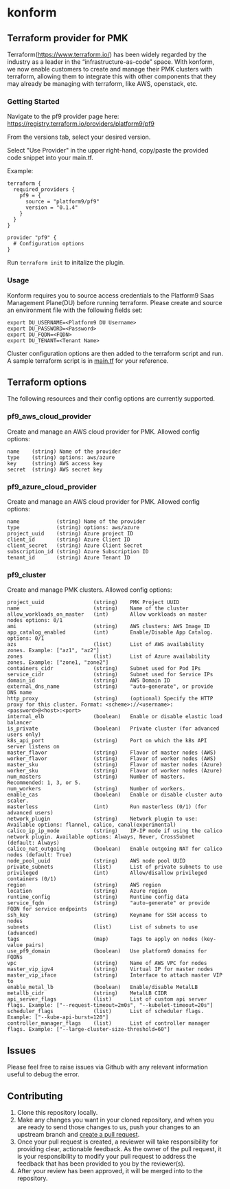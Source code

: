 # konform

## Terraform provider for PMK

Terraform(https://www.terraform.io/) has been widely regarded by the industry as a leader in the “infrastructure-as-code” space. With konform, we now enable customers to create and manage their PMK clusters with terraform, allowing them to integrate this with other components that they may already be managing with terraform, like AWS, openstack, etc.

### Getting Started

Navigate to the pf9 provider page here: https://registry.terraform.io/providers/platform9/pf9

From the versions tab, select your desired version.

Select "Use Provider" in the upper right-hand, copy/paste the provided code snippet into your main.tf.

Example:
```
terraform {
  required_providers {
    pf9 = {
      source = "platform9/pf9"
      version = "0.1.4"
    }
  }
}

provider "pf9" {
  # Configuration options
}
```

Run `terraform init` to initalize the plugin. 

### Usage

Konform requires you to source access credentials to the Platform9 Saas Management Plane(DU) before running terraform. Please create and source an environment file with the following fields set:

```shell
export DU_USERNAME=<Platform9 DU Username>
export DU_PASSWORD=<Password>
export DU_FQDN=<FQDN>
export DU_TENANT=<Tenant Name>
```

Cluster configuration options are then added to the terraform script and run. A sample terraform script is in [main.tf](https://github.com/platform9/konform/blob/master/main.tf) for your reference.

## Terraform options
The following resources and their config options are currently supported.

### pf9_aws_cloud_provider
Create and manage an AWS cloud provider for PMK. Allowed config options:
```
name    (string) Name of the provider
type    (string) options: aws/azure
key     (string) AWS access key
secret  (string) AWS secret key
```

### pf9_azure_cloud_provider
Create and manage an AWS cloud provider for PMK. Allowed config options:
```
name            (string) Name of the provider
type            (string) options: aws/azure
project_uuid    (string) Azure project ID
client_id       (string) Azure Client ID
client_secret   (string) Azure Client Secret
subscription_id (string) Azure Subscription ID
tenant_id       (string) Azure Tenant ID
```

### pf9_cluster
Create and manage PMK clusters. Allowed config options:
```
project_uuid                (string)    PMK Project UUID
name                        (string)    Name of the cluster
allow_workloads_on_master   (int)       Allow workloads on master nodes options: 0/1
ami                         (string)    AWS clusters: AWS Image ID
app_catalog_enabled         (int)       Enable/Disable App Catalog. options: 0/1
azs                         (list)      List of AWS availability zones. Example: ["az1", "az2"]
zones                       (list)      List of Azure availability zones. Example: ["zone1, "zone2"]
containers_cidr             (string)    Subnet used for Pod IPs
service_cidr                (string)    Subnet used for Service IPs
domain_id                   (string)    AWS Domain ID
external_dns_name           (string)    "auto-generate", or provide DNS name
http_proxy                  (string)    (optional) Specify the HTTP proxy for this cluster. Format: <scheme>://<username>:<password>@<host>:<port>
internal_elb                (boolean)   Enable or disable elastic load balancer
is_private                  (boolean)   Private cluster (for advanced users only)
k8s_api_port                (string)    Port on which the k8s API server listens on
master_flavor               (string)    Flavor of master nodes (AWS)
worker_flavor               (string)    Flavor of worker nodes (AWS)
master_sku                  (string)    Flavor of master nodes (Azure)
worker_sku                  (string)    Flavor of worker nodes (Azure)
num_masters                 (string)    Number of masters. Recommended: 1, 3, or 5.
num_workers                 (string)    Number of workers.
enable_cas                  (boolean)   Enable or disable cluster auto scaler.
masterless                  (int)       Run masterless (0/1) (for advanced users)    
network_plugin              (string)    Network plugin to use: Available options: flannel, calico, canal(experimental)
calico_ip_ip_mode           (string)    IP-IP mode if using the calico network plugin. Available options: Always, Never, CrossSubnet (default: Always)
calico_nat_outgoing         (boolean)   Enable outgoing NAT for calico nodes (default: True)
node_pool_uuid              (string)    AWS node pool UUID
private_subnets             (list)      List of private subnets to use
privileged                  (int)       Allow/disallow privileged containers (0/1)    
region                      (string)    AWS region
location                    (string)    Azure region
runtime_config              (string)    Runtime config data
service_fqdn                (string)    "auto-generate" or provide FQDN for service endpoints
ssh_key                     (string)    Keyname for SSH access to nodes
subnets                     (list)      List of subnets to use (advanced)
tags                        (map)       Tags to apply on nodes (key-value pairs)
use_pf9_domain              (boolean)   Use platform9 domains for FQDNs
vpc                         (string)    Name of AWS VPC for nodes
master_vip_ipv4             (string)    Virtual IP for master nodes
master_vip_iface            (string)    Interface to attach master VIP to
enable_metal_lb             (boolean)   Enable/disable MetalLB
metallb_cidr                (string)    MetalLB CIDR
api_server_flags            (list)      List of custom api server flags. Example: ["--request-timeout=2m0s", "--kubelet-timeout=20s"]
scheduler_flags             (list)      List of scheduler flags. Example: ["--kube-api-burst=120"]
controller_manager_flags    (list)      List of controller manager flags. Example: ["--large-cluster-size-threshold=60"]
```

## Issues
Please feel free to raise issues via Github with any relevant information useful to debug the error.

## Contributing

1. Clone this repository locally.
2. Make any changes you want in your cloned repository, and when you are ready to send those changes to us, push your changes to an upstream branch and [create a pull request](https://help.github.com/articles/creating-a-pull-request/).
3. Once your pull request is created, a reviewer will take responsibility for providing clear, actionable feedback. As the owner of the pull request, it is your responsibility to modify your pull request to address the feedback that has been provided to you by the reviewer(s).
4. After your review has been approved, it will be merged into to the repository.
